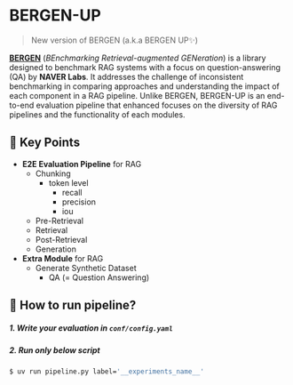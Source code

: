 # BERGEN-UP

>   New version of BERGEN (a.k.a BERGEN UP✨)

[**BERGEN**](https://github.com/naver/bergen?tab=readme-ov-file) (*BEnchmarking Retrieval-augmented GENeration*) is a library designed to benchmark RAG systems with a focus on question-answering (QA) by **NAVER Labs**. It addresses the challenge of inconsistent benchmarking in comparing approaches and understanding the impact of each component in a RAG pipeline. Unlike BERGEN, BERGEN-UP is an end-to-end evaluation pipeline that enhanced focuses on the diversity of RAG pipelines and the functionality of each modules.


## 🍒 Key Points
- **E2E Evaluation Pipeline** for RAG
    - Chunking
        - token level
            - recall
            - precision
            - iou
    - Pre-Retrieval
    - Retrieval
    - Post-Retrieval
    - Generation
- **Extra Module** for RAG
    - Generate Synthetic Dataset
        - QA (= Question Answering)


## 🥑 How to run pipeline?

##### 1. Write your evaluation in `conf/config.yaml`

##### 2. Run only below script
```bash
$ uv run pipeline.py label='__experiments_name__'
```
